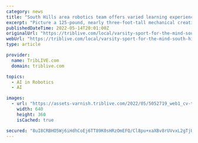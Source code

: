 ```yaml
---
category: news
title: "South Hills area robotics team offers varied learning experiences"
excerpt: "Picture a 125-pound, nearly three-foot-tall mechanical creation climb unassisted onto a set of monkey bars, amid a throng of folks who are rooting for it to succeed. “It’s as exciting as a hockey game or a football game,"
publishedDateTime: 2022-05-14T20:01:00Z
originalUrl: "https://triblive.com/local/varsity-sport-for-the-mind-south-hills-area-robotics-team-offers-varied-learning-experiences/"
webUrl: "https://triblive.com/local/varsity-sport-for-the-mind-south-hills-area-robotics-team-offers-varied-learning-experiences/"
type: article

provider:
  name: TribLIVE.com
  domain: triblive.com

topics:
  - AI in Robotics
  - AI

images:
  - url: "https://assets-varnish.triblive.com/2022/05/5052719_web1_cv-titaniumtitans-052622-1.jpg"
    width: 640
    height: 360
    isCached: true

secured: "8uI8CRBHO5Wj6iHdhCoEj6TT89K0sHRzOmEFQ/Cl8pu+xaXBv8rUVvxL2gTjUOdCvGMCPVA5KVMndOK2PYRjV0HnDYn1bAn1WeIRVy11W8610HhGknSMBf40wTpKR+p+5yBB3OwC7o4D7suAXnz/P3gLB5Uk7FdiM2vj7LXrbeakEh+hJ2eGbhjco9almb+ohwHqtbRswvY5YG0rdkR4FlmuQ9uaKpu8KUO5grXmCBRfHBQu3Gdve1tn7oHAHxPtLYiCVrEs+dTgMeAbWoDVrn+/vWZjaJIjijxev/jgB0nTYlx9MXcS9xi8MLlHxFhdkG41erGGnWEsML1pOMboHaIAeDSSjgLXY5gF22XPbbw=;Z9K5CH+bjlrv+2kCdNN5/Q=="
---
```


